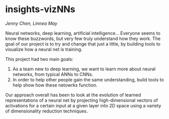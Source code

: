 # insights-vizNNs
_Jenny Chen, Linnea May_ 

Neural networks, deep learning, artificial intelligence... Everyone seems to know these buzzwords, but very few truly 
understand how they work. The goal of our project is to try and change that just a little, by building tools to 
visualize how a neural net is training. 

This project had two main goals: 

1. As a team new to deep learning, we want to learn more about neural networks, from typical ANNs to CNNs. 
2. In order to help other people gain the same understanding, build tools to help show how these netowrks function. 


Our approach overall has been to look at the evolution of learned representations of a neural net by projecting high-dimensional
vectors of activations for a certain input at a given layer into 2D space using a variety of dimensionality reduction techniques. 

